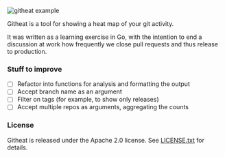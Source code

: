![githeat example](assets/githeat_example.png)

Githeat is a tool for showing a heat map of your git activity.

It was written as a learning exercise in Go, with the intention to end a
discussion at work how frequently we close pull requests and thus release to
production.

### Stuff to improve

- [ ] Refactor into functions for analysis and formatting the output
- [ ] Accept branch name as an argument
- [ ] Filter on tags (for example, to show only releases)
- [ ] Accept multiple repos as arguments, aggregating the counts

### License

Githeat is released under the Apache 2.0 license. See [LICENSE.txt](LICENSE.txt)
for details.
